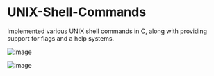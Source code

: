 # UNIX-Shell-Commands

Implemented various UNIX shell commands in C, along with providing support for flags and a help systems.  

![image](https://github.com/Ronitt272/UNIX-Shell-Commands/assets/68660836/85bb1f23-2110-4829-8c3d-641cb7eca15a)

![image](https://github.com/Ronitt272/UNIX-Shell-Commands/assets/68660836/61c97f50-247b-4edf-aaae-ddbd2899f5bb)

